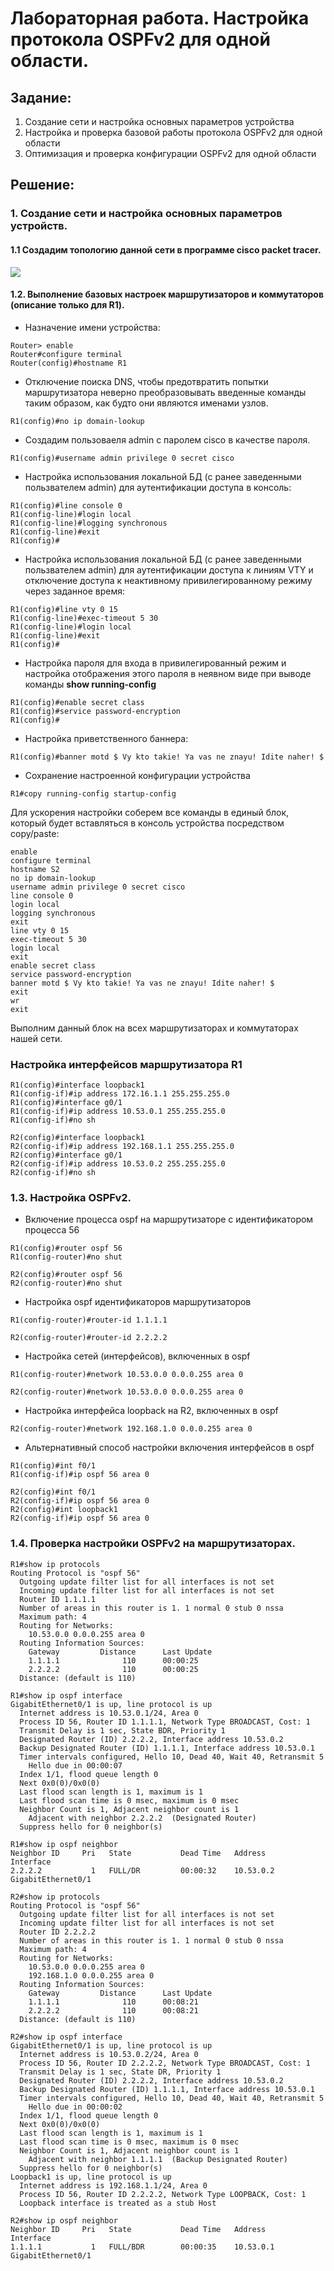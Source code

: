 # Лабораторная работа. Настройка протокола OSPFv2 для одной области.

##  Задание:

1. Создание сети и настройка основных параметров устройства
2. Настройка и проверка базовой работы протокола  OSPFv2 для одной области
3. Оптимизация и проверка конфигурации OSPFv2 для одной области

##  Решение:

### 1. Создание сети и настройка основных параметров устройств.

#### 1.1 Создадим топологию данной сети в программе cisco packet tracer. 

![](net_topology.png)

#### 1.2. Выполнение базовых настроек маршрутизаторов и коммутаторов (описание только для R1).

- Назначение имени устройства:
```
Router> enable
Router#configure terminal
Router(config)#hostname R1
```

- Отключение поиска DNS, чтобы предотвратить попытки маршрутизатора неверно преобразовывать введенные команды таким образом, как будто они являются именами узлов.

```
R1(config)#no ip domain-lookup
```

- Создадим пользоваеля admin с паролем cisco в качестве пароля.

```
R1(config)#username admin privilege 0 secret cisco
```

- Настройка использования локальной БД (с ранее заведенными пользвателем admin) для аутентификации доступа в консоль:

```
R1(config)#line console 0
R1(config-line)#login local
R1(config-line)#logging synchronous
R1(config-line)#exit
R1(config)#
```

- Настройка использования локальной БД (с ранее заведенными пользвателем admin) для аутентификации доступа к линиям VTY и отключение доступа к неактивному привилегированному режиму через заданное время:

```
R1(config)#line vty 0 15
R1(config-line)#exec-timeout 5 30
R1(config-line)#login local
R1(config-line)#exit
R1(config)#
```

- Настройка пароля для входа в привилегированный режим и настройка отображения этого пароля в неявном виде при выводе команды **show running-config**

```
R1(config)#enable secret class
R1(config)#service password-encryption
R1(config)#
```

- Настройка приветственного баннера:

```
R1(config)#banner motd $ Vy kto takie! Ya vas ne znayu! Idite naher! $
```

- Сохранение настроенной конфигурации устройства

```
R1#copy running-config startup-config
```

Для ускорения настройки соберем все команды в единый блок, который будет вставляться в консоль устройства посредством copy/paste:

```
enable
configure terminal
hostname S2
no ip domain-lookup
username admin privilege 0 secret cisco
line console 0
login local
logging synchronous
exit
line vty 0 15
exec-timeout 5 30
login local
exit
enable secret class
service password-encryption
banner motd $ Vy kto takie! Ya vas ne znayu! Idite naher! $
exit
wr
exit
```

Выполним данный блок на всех маршрутизаторах и коммутаторах нашей сети.

### Настройка интерфейсов маршрутизатора R1

```
R1(config)#interface loopback1
R1(config-if)#ip address 172.16.1.1 255.255.255.0 
R1(config)#interface g0/1
R1(config-if)#ip address 10.53.0.1 255.255.255.0 
R1(config-if)#no sh 
```

```
R2(config)#interface loopback1
R2(config-if)#ip address 192.168.1.1 255.255.255.0 
R2(config)#interface g0/1
R2(config-if)#ip address 10.53.0.2 255.255.255.0 
R2(config-if)#no sh 
```

### 1.3. Настройка OSPFv2.

- Включение процесса ospf на маршрутизаторе с идентификатором процесса 56

```
R1(config)#router ospf 56
R1(config-router)#no shut
```
```
R2(config)#router ospf 56
R2(config-router)#no shut
```
- Настройка ospf идентификаторов маршрутизаторов
```
R1(config-router)#router-id 1.1.1.1
```
```
R2(config-router)#router-id 2.2.2.2
```
- Настройка сетей (интерфейсов), включенных в ospf

```
R1(config-router)#network 10.53.0.0 0.0.0.255 area 0

```
```
R2(config-router)#network 10.53.0.0 0.0.0.255 area 0

```
- Настройка интерфейса loopback на R2, включенных в ospf

```
R2(config-router)#network 192.168.1.0 0.0.0.255 area 0

```

- Альтернативный способ настройки включения интерфейсов в ospf

```
R1(config)#int f0/1
R1(config-if)#ip ospf 56 area 0 
```
```
R2(config)#int f0/1
R2(config-if)#ip ospf 56 area 0 
R2(config)#int loopback1
R2(config-if)#ip ospf 56 area 0

```

### 1.4. Проверка настройки OSPFv2 на маршрутизаторах.

```
R1#show ip protocols 
Routing Protocol is "ospf 56"
  Outgoing update filter list for all interfaces is not set 
  Incoming update filter list for all interfaces is not set 
  Router ID 1.1.1.1
  Number of areas in this router is 1. 1 normal 0 stub 0 nssa
  Maximum path: 4
  Routing for Networks:
    10.53.0.0 0.0.0.255 area 0
  Routing Information Sources:  
    Gateway         Distance      Last Update 
    1.1.1.1              110      00:00:25
    2.2.2.2              110      00:00:25
  Distance: (default is 110)

R1#show ip ospf interface 
GigabitEthernet0/1 is up, line protocol is up
  Internet address is 10.53.0.1/24, Area 0
  Process ID 56, Router ID 1.1.1.1, Network Type BROADCAST, Cost: 1
  Transmit Delay is 1 sec, State BDR, Priority 1
  Designated Router (ID) 2.2.2.2, Interface address 10.53.0.2
  Backup Designated Router (ID) 1.1.1.1, Interface address 10.53.0.1
  Timer intervals configured, Hello 10, Dead 40, Wait 40, Retransmit 5
    Hello due in 00:00:07
  Index 1/1, flood queue length 0
  Next 0x0(0)/0x0(0)
  Last flood scan length is 1, maximum is 1
  Last flood scan time is 0 msec, maximum is 0 msec
  Neighbor Count is 1, Adjacent neighbor count is 1
    Adjacent with neighbor 2.2.2.2  (Designated Router)
  Suppress hello for 0 neighbor(s)

R1#show ip ospf neighbor 
Neighbor ID     Pri   State           Dead Time   Address         Interface
2.2.2.2           1   FULL/DR         00:00:32    10.53.0.2       GigabitEthernet0/1
```

```
R2#show ip protocols 
Routing Protocol is "ospf 56"
  Outgoing update filter list for all interfaces is not set 
  Incoming update filter list for all interfaces is not set 
  Router ID 2.2.2.2
  Number of areas in this router is 1. 1 normal 0 stub 0 nssa
  Maximum path: 4
  Routing for Networks:
    10.53.0.0 0.0.0.255 area 0
    192.168.1.0 0.0.0.255 area 0
  Routing Information Sources:  
    Gateway         Distance      Last Update 
    1.1.1.1              110      00:08:21
    2.2.2.2              110      00:08:21
  Distance: (default is 110)

R2#show ip ospf interface 
GigabitEthernet0/1 is up, line protocol is up
  Internet address is 10.53.0.2/24, Area 0
  Process ID 56, Router ID 2.2.2.2, Network Type BROADCAST, Cost: 1
  Transmit Delay is 1 sec, State DR, Priority 1
  Designated Router (ID) 2.2.2.2, Interface address 10.53.0.2
  Backup Designated Router (ID) 1.1.1.1, Interface address 10.53.0.1
  Timer intervals configured, Hello 10, Dead 40, Wait 40, Retransmit 5
    Hello due in 00:00:02
  Index 1/1, flood queue length 0
  Next 0x0(0)/0x0(0)
  Last flood scan length is 1, maximum is 1
  Last flood scan time is 0 msec, maximum is 0 msec
  Neighbor Count is 1, Adjacent neighbor count is 1
    Adjacent with neighbor 1.1.1.1  (Backup Designated Router)
  Suppress hello for 0 neighbor(s)
Loopback1 is up, line protocol is up
  Internet address is 192.168.1.1/24, Area 0
  Process ID 56, Router ID 2.2.2.2, Network Type LOOPBACK, Cost: 1
  Loopback interface is treated as a stub Host

R2#show ip ospf neighbor 
Neighbor ID     Pri   State           Dead Time   Address         Interface
1.1.1.1           1   FULL/BDR        00:00:35    10.53.0.1       GigabitEthernet0/1
```

